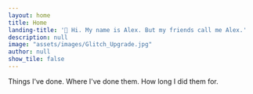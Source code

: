 ```yaml
---
layout: home
title: Home
landing-title: '👋 Hi. My name is Alex. But my friends call me Alex.'
description: null
image: "assets/images/Glitch_Upgrade.jpg"
author: null
show_tile: false
---
```


Things I've done. Where I've done them. How long I did them for.
